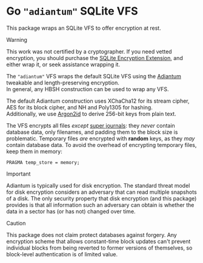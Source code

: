 # Go `"adiantum"` SQLite VFS

This package wraps an SQLite VFS to offer encryption at rest.

> [!WARNING]
> This work was not certified by a cryptographer.
> If you need vetted encryption, you should purchase the
> [SQLite Encryption Extension](https://sqlite.org/see),
> and either wrap it, or seek assistance wrapping it.

The `"adiantum"` VFS wraps the default SQLite VFS using the
[Adiantum](https://github.com/lukechampine/adiantum)
tweakable and length-preserving encryption.\
In general, any HBSH construction can be used to wrap any VFS.

The default Adiantum construction uses XChaCha12 for its stream cipher,
AES for its block cipher, and NH and Poly1305 for hashing.\
Additionally, we use [Argon2id](https://pkg.go.dev/golang.org/x/crypto/argon2#hdr-Argon2id)
to derive 256-bit keys from plain text.

The VFS encrypts all files _except_
[super journals](https://sqlite.org/tempfiles.html#super_journal_files):
they _never_ contain database data, only filenames,
and padding them to the block size is problematic.
Temporary files _are_ encrypted with **random** keys,
as they _may_ contain database data.
To avoid the overhead of encrypting temporary files,
keep them in memory:

    PRAGMA temp_store = memory;

> [!IMPORTANT]
> Adiantum is typically used for disk encryption.
> The standard threat model for disk encryption considers an adversary
> that can read multiple snapshots of a disk.
> The only security property that disk encryption (and this package)
> provides is that all information such an adversary can obtain
> is whether the data in a sector has (or has not) changed over time.

> [!CAUTION]
> This package does not claim protect databases against forgery.
> Any encryption scheme that allows constant-time block updates
> can't prevent individual blocks from being reverted to former versions of themselves,
> so block-level authentication is of limited value.